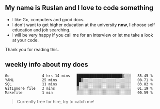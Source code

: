## My name is Ruslan and I love to code something

- I like Go, computers and good docs.
- I don't want to get higher education at the university **now**, I choose self education and job searching.
- I will be very happy if you call me for an interview or let me take a look at your code.

Thank you for reading this.

## weekly info about my does
<!--START_SECTION:waka-->
```text
Go               4 hrs 14 mins   █████████████████████▒░░░   85.45 % 
YAML             25 mins         ██▒░░░░░░░░░░░░░░░░░░░░░░   08.71 % 
SQL              11 mins         █░░░░░░░░░░░░░░░░░░░░░░░░   03.82 % 
GitIgnore file   3 mins          ▒░░░░░░░░░░░░░░░░░░░░░░░░   01.19 % 
Makefile         1 min           ░░░░░░░░░░░░░░░░░░░░░░░░░   00.59 % 
```
<!--END_SECTION:waka-->

> Currently free for hire, try to catch me!
